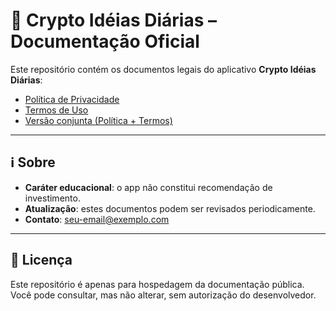 # 📑 Crypto Idéias Diárias – Documentação Oficial

Este repositório contém os documentos legais do aplicativo **Crypto Idéias Diárias**:

- [Política de Privacidade](https://SEU-USUARIO.github.io/crypto-ideias-docs/politica.html)
- [Termos de Uso](https://SEU-USUARIO.github.io/crypto-ideias-docs/termos.html)
- [Versão conjunta (Política + Termos)](https://SEU-USUARIO.github.io/crypto-ideias-docs/)

---

## ℹ️ Sobre
- **Caráter educacional**: o app não constitui recomendação de investimento.
- **Atualização**: estes documentos podem ser revisados periodicamente.
- **Contato**: [seu-email@exemplo.com](mailto:seu-email@exemplo.com)

---

## 📌 Licença
Este repositório é apenas para hospedagem da documentação pública.  
Você pode consultar, mas não alterar, sem autorização do desenvolvedor.
